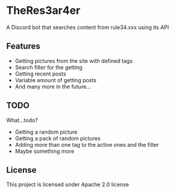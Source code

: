 # TheRes3ar4er
A Discord bot that searches content from rule34.xxx using its API

## Features
* Getting pictures from the site with defined tags
* Search filter for the getting
* Getting recent posts
* Variable amount of getting posts
* And many more in the future...
## TODO
What...todo?
* Getting a random picture
* Getting a pack of random pictures
* Adding more than one tag to the active ones and the filter
* Maybe something more
## License
This project is licensed under Apache 2.0 license
